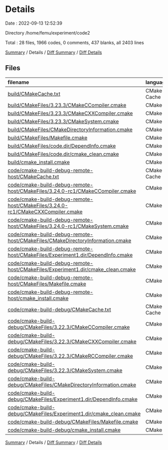 # Details

Date : 2022-09-13 12:52:39

Directory /home/femu/experiment/code2

Total : 28 files,  1966 codes, 0 comments, 437 blanks, all 2403 lines

[Summary](results.md) / Details / [Diff Summary](diff.md) / [Diff Details](diff-details.md)

## Files
| filename | language | code | comment | blank | total |
| :--- | :--- | ---: | ---: | ---: | ---: |
| [build/CMakeCache.txt](/build/CMakeCache.txt) | CMake Cache | 343 | 0 | 72 | 415 |
| [build/CMakeFiles/3.23.3/CMakeCCompiler.cmake](/build/CMakeFiles/3.23.3/CMakeCCompiler.cmake) | CMake | 55 | 0 | 18 | 73 |
| [build/CMakeFiles/3.23.3/CMakeCXXCompiler.cmake](/build/CMakeFiles/3.23.3/CMakeCXXCompiler.cmake) | CMake | 64 | 0 | 20 | 84 |
| [build/CMakeFiles/3.23.3/CMakeSystem.cmake](/build/CMakeFiles/3.23.3/CMakeSystem.cmake) | CMake | 10 | 0 | 6 | 16 |
| [build/CMakeFiles/CMakeDirectoryInformation.cmake](/build/CMakeFiles/CMakeDirectoryInformation.cmake) | CMake | 12 | 0 | 5 | 17 |
| [build/CMakeFiles/Makefile.cmake](/build/CMakeFiles/Makefile.cmake) | CMake | 46 | 0 | 6 | 52 |
| [build/CMakeFiles/code.dir/DependInfo.cmake](/build/CMakeFiles/code.dir/DependInfo.cmake) | CMake | 27 | 0 | 6 | 33 |
| [build/CMakeFiles/code.dir/cmake_clean.cmake](/build/CMakeFiles/code.dir/cmake_clean.cmake) | CMake | 36 | 0 | 2 | 38 |
| [build/cmake_install.cmake](/build/cmake_install.cmake) | CMake | 46 | 0 | 9 | 55 |
| [code/cmake-build-debug-remote-host/CMakeCache.txt](/code/cmake-build-debug-remote-host/CMakeCache.txt) | CMake Cache | 332 | 0 | 72 | 404 |
| [code/cmake-build-debug-remote-host/CMakeFiles/3.24.0-rc1/CMakeCCompiler.cmake](/code/cmake-build-debug-remote-host/CMakeFiles/3.24.0-rc1/CMakeCCompiler.cmake) | CMake | 55 | 0 | 18 | 73 |
| [code/cmake-build-debug-remote-host/CMakeFiles/3.24.0-rc1/CMakeCXXCompiler.cmake](/code/cmake-build-debug-remote-host/CMakeFiles/3.24.0-rc1/CMakeCXXCompiler.cmake) | CMake | 64 | 0 | 20 | 84 |
| [code/cmake-build-debug-remote-host/CMakeFiles/3.24.0-rc1/CMakeSystem.cmake](/code/cmake-build-debug-remote-host/CMakeFiles/3.24.0-rc1/CMakeSystem.cmake) | CMake | 10 | 0 | 6 | 16 |
| [code/cmake-build-debug-remote-host/CMakeFiles/CMakeDirectoryInformation.cmake](/code/cmake-build-debug-remote-host/CMakeFiles/CMakeDirectoryInformation.cmake) | CMake | 12 | 0 | 5 | 17 |
| [code/cmake-build-debug-remote-host/CMakeFiles/Experiment1.dir/DependInfo.cmake](/code/cmake-build-debug-remote-host/CMakeFiles/Experiment1.dir/DependInfo.cmake) | CMake | 22 | 0 | 6 | 28 |
| [code/cmake-build-debug-remote-host/CMakeFiles/Experiment1.dir/cmake_clean.cmake](/code/cmake-build-debug-remote-host/CMakeFiles/Experiment1.dir/cmake_clean.cmake) | CMake | 26 | 0 | 2 | 28 |
| [code/cmake-build-debug-remote-host/CMakeFiles/Makefile.cmake](/code/cmake-build-debug-remote-host/CMakeFiles/Makefile.cmake) | CMake | 124 | 0 | 6 | 130 |
| [code/cmake-build-debug-remote-host/cmake_install.cmake](/code/cmake-build-debug-remote-host/cmake_install.cmake) | CMake | 46 | 0 | 9 | 55 |
| [code/cmake-build-debug/CMakeCache.txt](/code/cmake-build-debug/CMakeCache.txt) | CMake Cache | 347 | 0 | 77 | 424 |
| [code/cmake-build-debug/CMakeFiles/3.22.3/CMakeCCompiler.cmake](/code/cmake-build-debug/CMakeFiles/3.22.3/CMakeCCompiler.cmake) | CMake | 55 | 0 | 18 | 73 |
| [code/cmake-build-debug/CMakeFiles/3.22.3/CMakeCXXCompiler.cmake](/code/cmake-build-debug/CMakeFiles/3.22.3/CMakeCXXCompiler.cmake) | CMake | 64 | 0 | 20 | 84 |
| [code/cmake-build-debug/CMakeFiles/3.22.3/CMakeRCCompiler.cmake](/code/cmake-build-debug/CMakeFiles/3.22.3/CMakeRCCompiler.cmake) | CMake | 6 | 0 | 1 | 7 |
| [code/cmake-build-debug/CMakeFiles/3.22.3/CMakeSystem.cmake](/code/cmake-build-debug/CMakeFiles/3.22.3/CMakeSystem.cmake) | CMake | 10 | 0 | 6 | 16 |
| [code/cmake-build-debug/CMakeFiles/CMakeDirectoryInformation.cmake](/code/cmake-build-debug/CMakeFiles/CMakeDirectoryInformation.cmake) | CMake | 12 | 0 | 5 | 17 |
| [code/cmake-build-debug/CMakeFiles/Experiment1.dir/DependInfo.cmake](/code/cmake-build-debug/CMakeFiles/Experiment1.dir/DependInfo.cmake) | CMake | 22 | 0 | 6 | 28 |
| [code/cmake-build-debug/CMakeFiles/Experiment1.dir/cmake_clean.cmake](/code/cmake-build-debug/CMakeFiles/Experiment1.dir/cmake_clean.cmake) | CMake | 28 | 0 | 2 | 30 |
| [code/cmake-build-debug/CMakeFiles/Makefile.cmake](/code/cmake-build-debug/CMakeFiles/Makefile.cmake) | CMake | 50 | 0 | 6 | 56 |
| [code/cmake-build-debug/cmake_install.cmake](/code/cmake-build-debug/cmake_install.cmake) | CMake | 42 | 0 | 8 | 50 |

[Summary](results.md) / Details / [Diff Summary](diff.md) / [Diff Details](diff-details.md)